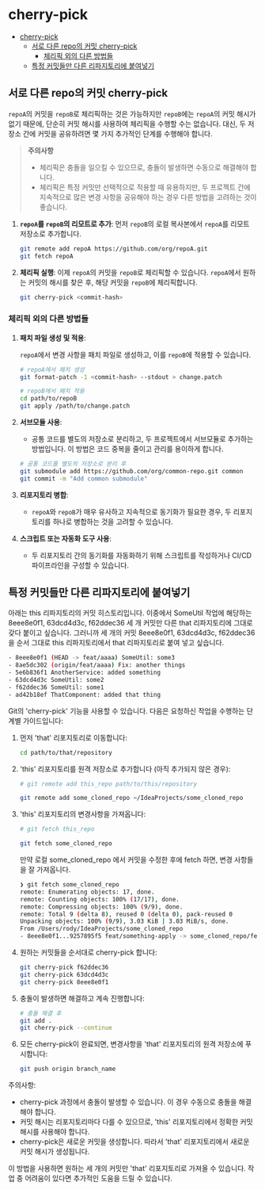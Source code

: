 # cherry-pick

- [cherry-pick](#cherry-pick)
    - [서로 다른 repo의 커밋 cherry-pick](#서로-다른-repo의-커밋-cherry-pick)
        - [체리픽 외의 다른 방법들](#체리픽-외의-다른-방법들)
    - [특정 커밋들만 다른 리파지토리에 붙여넣기](#특정-커밋들만-다른-리파지토리에-붙여넣기)

## 서로 다른 repo의 커밋 cherry-pick

`repoA`의 커밋을 `repoB`로 체리픽하는 것은 가능하지만 `repoB`에는 `repoA`의 커밋 해시가 없기 때문에, 단순히 커밋 해시를 사용하여 체리픽을 수행할 수는 없습니다. 대신, 두 저장소 간에 커밋을 공유하려면 몇 가지 추가적인 단계를 수행해야 합니다.

> **주의사항**
> - 체리픽은 충돌을 일으킬 수 있으므로, 충돌이 발생하면 수동으로 해결해야 합니다.
> - 체리픽은 특정 커밋만 선택적으로 적용할 때 유용하지만, 두 프로젝트 간에 지속적으로 많은 변경 사항을 공유해야 하는 경우 다른 방법을 고려하는 것이 좋습니다.

1. **`repoA`를 `repoB`의 리모트로 추가**: 먼저 `repoB`의 로컬 복사본에서 `repoA`를 리모트 저장소로 추가합니다.

   ```bash
   git remote add repoA https://github.com/org/repoA.git
   git fetch repoA
   ```

2. **체리픽 실행**: 이제 `repoA`의 커밋을 `repoB`로 체리픽할 수 있습니다. `repoA`에서 원하는 커밋의 해시를 찾은 후, 해당 커밋을 `repoB`에 체리픽합니다.

   ```bash
   git cherry-pick <commit-hash>
   ```

### 체리픽 외의 다른 방법들

1. **패치 파일 생성 및 적용**:

    `repoA`에서 변경 사항을 패치 파일로 생성하고, 이를 `repoB`에 적용할 수 있습니다.

   ```bash
   # repoA에서 패치 생성
   git format-patch -1 <commit-hash> --stdout > change.patch
   
   # repoB에서 패치 적용
   cd path/to/repoB
   git apply /path/to/change.patch
   ```

2. **서브모듈 사용**:
    - 공통 코드를 별도의 저장소로 분리하고, 두 프로젝트에서 서브모듈로 추가하는 방법입니다. 이 방법은 코드 중복을 줄이고 관리를 용이하게 합니다.

    ```bash
    # 공통 코드를 별도의 저장소로 분리 후
    git submodule add https://github.com/org/common-repo.git common
    git commit -m "Add common submodule"
    ```

3. **리포지토리 병합**:
    - `repoA`와 `repoB`가 매우 유사하고 지속적으로 동기화가 필요한 경우, 두 리포지토리를 하나로 병합하는 것을 고려할 수 있습니다.

4. **스크립트 또는 자동화 도구 사용**:
    - 두 리포지토리 간의 동기화를 자동화하기 위해 스크립트를 작성하거나 CI/CD 파이프라인을 구성할 수 있습니다.

## 특정 커밋들만 다른 리파지토리에 붙여넣기

아래는 this 리파지토리의 커밋 히스토리입니다.
이중에서 SomeUtil 작업에 해당하는 8eee8e0f1, 63dcd4d3c, f62ddec36 세 개 커밋만
다른 that 리파지토리에 그대로 갖다 붙이고 싶습니다.
그러니까 세 개의 커밋 8eee8e0f1, 63dcd4d3c, f62ddec36을 순서 그대로
this 리파지토리에서 that 리파지토리로 붙여 넣고 싶습니다.

```bash
- 8eee8e0f1 (HEAD -> feat/aaaa) SomeUtil: some3
- 8ae5dc302 (origin/feat/aaaa) Fix: another things
- 5e6b836f1 AnotherService: added something
- 63dcd4d3c SomeUtil: some2
- f62ddec36 SomeUtil: some1
- ad42b18ef ThatComponent: added that thing
```

Git의 'cherry-pick' 기능을 사용할 수 있습니다. 다음은 요청하신 작업을 수행하는 단계별 가이드입니다:

1. 먼저 'that' 리포지토리로 이동합니다:

    ```bash
    cd path/to/that/repository
    ```

2. 'this' 리포지토리를 원격 저장소로 추가합니다 (아직 추가되지 않은 경우):

    ```bash
    # git remote add this_repo path/to/this/repository

    git remote add some_cloned_repo ~/IdeaProjects/some_cloned_repo
    ```

3. 'this' 리포지토리의 변경사항을 가져옵니다:

    ```bash
    # git fetch this_repo

    git fetch some_cloned_repo
    ```

    만약 로컬 some_cloned_repo 에서 커밋을 수정한 후에 fetch 하면,
    변경 사항들을 잘 가져옵니다.

    ```bash
    ❯ git fetch some_cloned_repo
    remote: Enumerating objects: 17, done.
    remote: Counting objects: 100% (17/17), done.
    remote: Compressing objects: 100% (9/9), done.
    remote: Total 9 (delta 8), reused 0 (delta 0), pack-reused 0
    Unpacking objects: 100% (9/9), 3.03 KiB | 3.03 MiB/s, done.
    From /Users/rody/IdeaProjects/some_cloned_repo
    - 8eee8e0f1...9257895f5 feat/something-apply -> some_cloned_repo/feat/something-apply  (forced update)
    ```

4. 원하는 커밋들을 순서대로 cherry-pick 합니다:

    ```bash
    git cherry-pick f62ddec36
    git cherry-pick 63dcd4d3c
    git cherry-pick 8eee8e0f1
    ```

5. 충돌이 발생하면 해결하고 계속 진행합니다:

   ```bash
   # 충돌 해결 후
   git add .
   git cherry-pick --continue
   ```

6. 모든 cherry-pick이 완료되면, 변경사항을 'that' 리포지토리의 원격 저장소에 푸시합니다:

   ```bash
   git push origin branch_name
   ```

주의사항:
- cherry-pick 과정에서 충돌이 발생할 수 있습니다. 이 경우 수동으로 충돌을 해결해야 합니다.
- 커밋 해시는 리포지토리마다 다를 수 있으므로, 'this' 리포지토리에서 정확한 커밋 해시를 사용해야 합니다.
- cherry-pick은 새로운 커밋을 생성합니다. 따라서 'that' 리포지토리에서 새로운 커밋 해시가 생성됩니다.

이 방법을 사용하면 원하는 세 개의 커밋만 'that' 리포지토리로 가져올 수 있습니다. 작업 중 어려움이 있다면 추가적인 도움을 드릴 수 있습니다.

